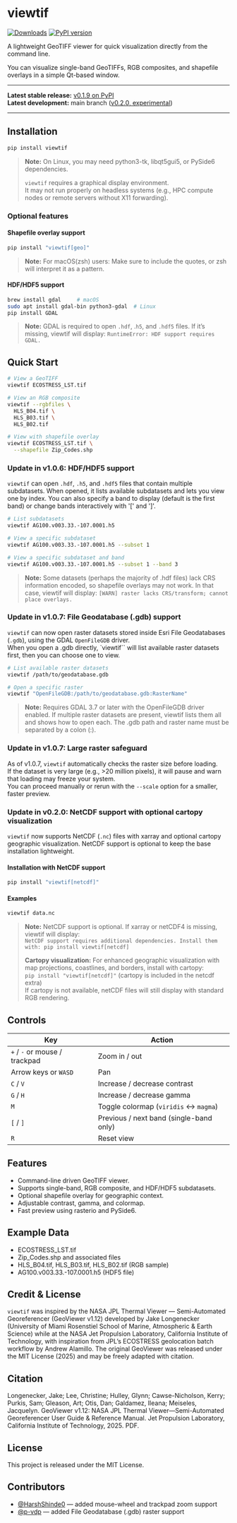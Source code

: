# viewtif
[![Downloads](https://static.pepy.tech/badge/viewtif)](https://pepy.tech/project/viewtif)
[![PyPI version](https://img.shields.io/pypi/v/viewtif)](https://pypi.org/project/viewtif/)

A lightweight GeoTIFF viewer for quick visualization directly from the command line.  

You can visualize single-band GeoTIFFs, RGB composites, and shapefile overlays in a simple Qt-based window.

---

**Latest stable release:** [v0.1.9 on PyPI](https://pypi.org/project/viewtif/)  
**Latest development:** main branch ([v0.2.0, experimental](https://github.com/nkeikon/viewtif))

---

## Installation

```bash
pip install viewtif
```
> **Note:** On Linux, you may need python3-tk, libqt5gui5, or PySide6 dependencies.
> 
>`viewtif` requires a graphical display environment.  
> It may not run properly on headless systems (e.g., HPC compute nodes or remote servers without X11 forwarding).

### Optional features
#### Shapefile overlay support
```bash
pip install "viewtif[geo]"
```
> **Note:** For macOS(zsh) users:
> Make sure to include the quotes, or zsh will interpret it as a pattern.

#### HDF/HDF5 support
```bash
brew install gdal     # macOS
sudo apt install gdal-bin python3-gdal  # Linux
pip install GDAL
```
> **Note:** GDAL is required to open `.hdf`, .`h5`, and `.hdf5` files. If it’s missing, viewtif will display: `RuntimeError: HDF support requires GDAL.`

## Quick Start
```bash
# View a GeoTIFF
viewtif ECOSTRESS_LST.tif

# View an RGB composite
viewtif --rgbfiles \
  HLS_B04.tif \
  HLS_B03.tif \
  HLS_B02.tif

# View with shapefile overlay
viewtif ECOSTRESS_LST.tif \
  --shapefile Zip_Codes.shp
```
### Update in v1.0.6: HDF/HDF5 support
`viewtif` can open `.hdf`, `.h5`, and `.hdf5` files that contain multiple subdatasets. When opened, it lists available subdatasets and lets you view one by index. You can also specify a band to display (default is the first band) or change bands interactively with '[' and ']'.
```bash
# List subdatasets
viewtif AG100.v003.33.-107.0001.h5

# View a specific subdataset
viewtif AG100.v003.33.-107.0001.h5 --subset 1

# View a specific subdataset and band
viewtif AG100.v003.33.-107.0001.h5 --subset 1 --band 3
```
> **Note:** Some datasets (perhaps the majority of .hdf files) lack CRS information encoded, so shapefile overlays may not work. In that case, viewtif will display:
`[WARN] raster lacks CRS/transform; cannot place overlays.`

### Update in v1.0.7: File Geodatabase (.gdb) support
`viewtif` can now open raster datasets stored inside Esri File Geodatabases (`.gdb`), using the GDAL `OpenFileGDB` driver.  
When you open a .gdb directly, `viewtif`` will list available raster datasets first, then you can choose one to view.

```bash
# List available raster datasets
viewtif /path/to/geodatabase.gdb

# Open a specific raster
viewtif "OpenFileGDB:/path/to/geodatabase.gdb:RasterName"
```
> **Note:** Requires GDAL 3.7 or later with the OpenFileGDB driver enabled. If multiple raster datasets are present, viewtif lists them all and shows how to open each. The .gdb path and raster name must be separated by a colon (:).

### Update in v1.0.7: Large raster safeguard
As of v1.0.7, `viewtif` automatically checks the raster size before loading.  
If the dataset is very large (e.g., >20 million pixels), it will pause and warn that loading may freeze your system.  
You can proceed manually or rerun with the `--scale` option for a smaller, faster preview.

### Update in v0.2.0: NetCDF support with optional cartopy visualization
`viewtif` now supports NetCDF (`.nc`) files with xarray and optional cartopy geographic visualization. NetCDF support is optional to keep the base installation lightweight.

#### Installation with NetCDF support
```bash
pip install "viewtif[netcdf]"
```

#### Examples
```bash
viewtif data.nc
```

> **Note:** NetCDF support is optional. If xarray or netCDF4 is missing, viewtif will display:  
> `NetCDF support requires additional dependencies. Install them with: pip install viewtif[netcdf]`
> 
> **Cartopy visualization:** For enhanced geographic visualization with map projections, coastlines, and borders, install with cartopy:  
> `pip install "viewtif[netcdf]"` (cartopy is included in the netcdf extra)  
> If cartopy is not available, netCDF files will still display with standard RGB rendering.

## Controls
| Key                  | Action                                  |
| -------------------- | --------------------------------------- |
| `+` / `-` or mouse / trackpad            | Zoom in / out                           |
| Arrow keys or `WASD` | Pan                                     |
| `C` / `V`            | Increase / decrease contrast            |
| `G` / `H`            | Increase / decrease gamma               |
| `M`                  | Toggle colormap (`viridis` ↔ `magma`)   |
| `[` / `]`            | Previous / next band (single-band only) |
| `R`                  | Reset view                              |

## Features
- Command-line driven GeoTIFF viewer.
- Supports single-band, RGB composite, and HDF/HDF5 subdatasets.
- Optional shapefile overlay for geographic context.
- Adjustable contrast, gamma, and colormap.
- Fast preview using rasterio and PySide6.

## Example Data
- ECOSTRESS_LST.tif
- Zip_Codes.shp and associated files
- HLS_B04.tif, HLS_B03.tif, HLS_B02.tif (RGB sample)
- AG100.v003.33.-107.0001.h5 (HDF5 file)

## Credit & License
`viewtif` was inspired by the NASA JPL Thermal Viewer — Semi-Automated Georeferencer (GeoViewer v1.12) developed by Jake Longenecker (University of Miami Rosenstiel School of Marine, Atmospheric & Earth Science) while at the NASA Jet Propulsion Laboratory, California Institute of Technology, with inspiration from JPL’s ECOSTRESS geolocation batch workflow by Andrew Alamillo. The original GeoViewer was released under the MIT License (2025) and may be freely adapted with citation.

## Citation
Longenecker, Jake; Lee, Christine; Hulley, Glynn; Cawse-Nicholson, Kerry; Purkis, Sam; Gleason, Art; Otis, Dan; Galdamez, Ileana; Meiseles, Jacquelyn. GeoViewer v1.12: NASA JPL Thermal Viewer—Semi-Automated Georeferencer User Guide & Reference Manual. Jet Propulsion Laboratory, California Institute of Technology, 2025. PDF.

## License
This project is released under the MIT License.

## Contributors
- [@HarshShinde0](https://github.com/HarshShinde0) — added mouse-wheel and trackpad zoom support
- [@p-vdp](https://github.com/p-vdp) — added File Geodatabase (.gdb) raster support

